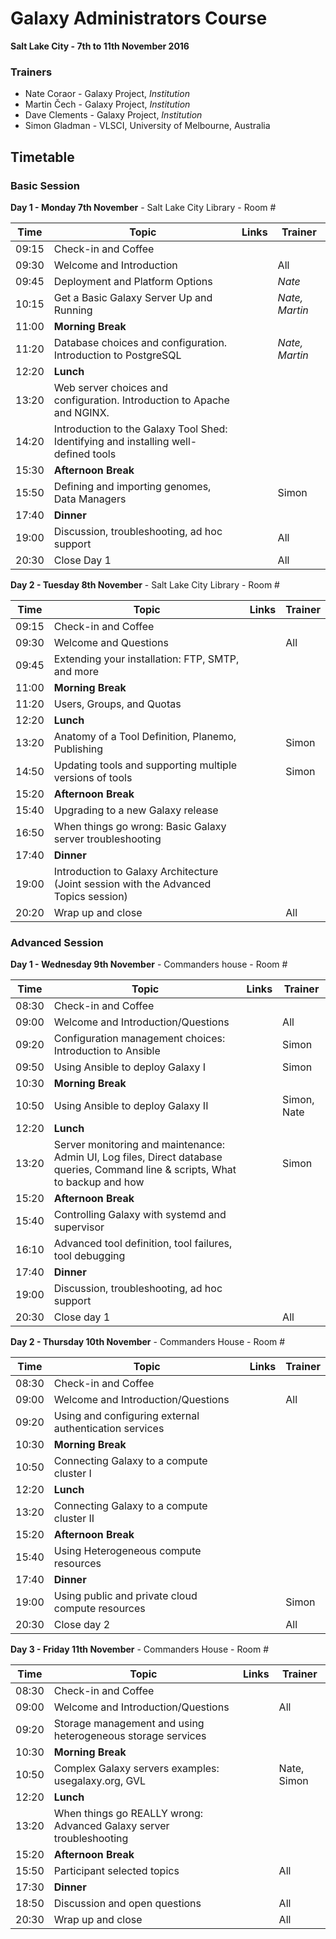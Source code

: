 # Galaxy Administrators Course

**Salt Lake City - 7th to 11th November 2016**

### Trainers

* Nate Coraor - Galaxy Project, *Institution*
* Martin Čech - Galaxy Project, *Institution*
* Dave Clements - Galaxy Project, *Institution*
* Simon Gladman - VLSCI, University of Melbourne, Australia

## Timetable
### Basic Session

**Day 1 - Monday 7th November** - Salt Lake City Library - Room #

| **Time** | **Topic** | **Links** | **Trainer** |
| -------- | --------- | --------- | ----------- |
| 09:15 | Check-in and Coffee |  |  |
| 09:30 | Welcome and Introduction |  | All |
| 09:45 | Deployment and Platform Options |  | *Nate* |
| 10:15 | Get a Basic Galaxy Server Up and Running |  | *Nate, Martin* |
| 11:00 | **Morning Break** | | |
| 11:20 | Database choices and configuration. Introduction to PostgreSQL |  | *Nate, Martin* |
| 12:20 | **Lunch** | | |
| 13:20 | Web server choices and configuration. Introduction to Apache and NGINX. |  |  |
| 14:20 | Introduction to the Galaxy Tool Shed: Identifying and installing well-defined tools | | |
| 15:30 | **Afternoon Break** | | |
| 15:50 | Defining and importing genomes, Data Managers |  | Simon |
| 17:40 | **Dinner** |  |  |
| 19:00 | Discussion, troubleshooting, ad hoc support |  | All |
| 20:30 | Close Day 1 | | All |

**Day 2 - Tuesday 8th November** - Salt Lake City Library - Room #

| **Time** | **Topic** | **Links** | **Trainer** |
| -------- | --------- | --------- | ----------- |
| 09:15 | Check-in and Coffee |  |  |
| 09:30 | Welcome and Questions |  | All |
| 09:45 | Extending your installation: FTP, SMTP, and more|  |  |
| 11:00 | **Morning Break** | | |
| 11:20 | Users, Groups, and Quotas |  |  |
| 12:20 | **Lunch** | | |
| 13:20 | Anatomy of a Tool Definition, Planemo, Publishing |  | Simon |
| 14:50 | Updating tools and supporting multiple versions of tools | | Simon |
| 15:20 | **Afternoon Break** | | |
| 15:40 | Upgrading to a new Galaxy release |  |  |
| 16:50 | When things go wrong: Basic Galaxy server troubleshooting |  |  |
| 17:40 | **Dinner** |  |  |
| 19:00 | Introduction to Galaxy Architecture (Joint session with the Advanced Topics session) |  |  |
| 20:20 | Wrap up and close | | All |

### Advanced Session

**Day 1 - Wednesday 9th November** - Commanders house - Room #

| **Time** | **Topic** | **Links** | **Trainer** |
| -------- | --------- | --------- | ----------- |
| 08:30 | Check-in and Coffee |  |  |
| 09:00 | Welcome and Introduction/Questions |  | All |
| 09:20 | Configuration management choices: Introduction to Ansible |  | Simon |
| 09:50 | Using Ansible to deploy Galaxy I |  | Simon |
| 10:30 | **Morning Break** | | |
| 10:50 | Using Ansible to deploy Galaxy II |  | Simon, Nate |
| 12:20 | **Lunch** | | |
| 13:20 | Server monitoring and maintenance: Admin UI, Log files, Direct database queries, Command line & scripts, What to backup and how |  | Simon |
| 15:20 | **Afternoon Break** | | |
| 15:40 | Controlling Galaxy with systemd and supervisor |  |  |
| 16:10 | Advanced tool definition, tool failures, tool debugging |  |  |
| 17:40 | **Dinner** |  |  |
| 19:00 | Discussion, troubleshooting, ad hoc support |  |  |
| 20:30 | Close day 1 | | All |

**Day 2 - Thursday 10th November** - Commanders House - Room #

| **Time** | **Topic** | **Links** | **Trainer** |
| -------- | --------- | --------- | ----------- |
| 08:30 | Check-in and Coffee |  |  |
| 09:00 | Welcome and Introduction/Questions |  | All |
| 09:20 | Using and configuring external authentication services |  |  |
| 10:30 | **Morning Break** | | |
| 10:50 | Connecting Galaxy to a compute cluster I |  |  |
| 12:20 | **Lunch** | | |
| 13:20 | Connecting Galaxy to a compute cluster II |  |  |
| 15:20 | **Afternoon Break** | | |
| 15:40 | Using Heterogeneous compute resources |  |  |
| 17:40 | **Dinner** |  |  |
| 19:00 | Using public and private cloud compute resources |  | Simon |
| 20:30 | Close day 2 | | All |

**Day 3 - Friday 11th November** - Commanders House - Room #

| **Time** | **Topic** | **Links** | **Trainer** |
| -------- | --------- | --------- | ----------- |
| 08:30 | Check-in and Coffee |  |  |
| 09:00 | Welcome and Introduction/Questions |  | All |
| 09:20 | Storage management and using heterogeneous storage services |  |  |
| 10:30 | **Morning Break** | | |
| 10:50 | Complex Galaxy servers examples: usegalaxy.org, GVL |  | Nate, Simon |
| 12:20 | **Lunch** | | |
| 13:20 | When things go REALLY wrong: Advanced Galaxy server troubleshooting |  |  |
| 15:20 | **Afternoon Break** | | |
| 15:50 | Participant selected topics |  | All |
| 17:30 | **Dinner** |  |  |
| 18:50 | Discussion and open questions |  | All |
| 20:30 | Wrap up and close | | All |